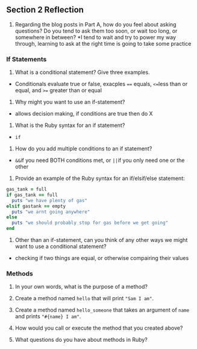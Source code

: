 ## Section 2 Reflection

1. Regarding the blog posts in Part A, how do you feel about asking questions? Do you tend to ask them too soon, or wait too long, or somewhere in between?
*I tend to wait and try to power my way through, learning to ask at the right time is going to take some practice
### If Statements

1. What is a conditional statement? Give three examples.
* Conditionals evaluate true or false, exacples `==` equals, `<=`less than or equal, and `>=` greater than or equal

1. Why might you want to use an if-statement?
* allows decision making, if conditions are true then do X
1. What is the Ruby syntax for an if statement?
* `if`
1. How do you add multiple conditions to an if statement?
* `&&`if you need BOTH conditions met, or `||`if you only need one or the other
1. Provide an example of the Ruby syntax for an if/elsif/else statement:
``` ruby
gas_tank = full
if gas_tank == full
  puts "we have plenty of gas"
elsif gastank == empty
  puts "we arnt going anywhere"
else
  puts "we should probably stop for gas before we get going"
end
```

1. Other than an if-statement, can you think of any other ways we might want to use a conditional statement?
* checking if two things are equal, or otherwise compairing their values
### Methods

1. In your own words, what is the purpose of a method?

1. Create a method named `hello` that will print `"Sam I am"`.

1. Create a method named `hello_someone` that takes an argument of `name` and prints `"#{name} I am"`.

1. How would you call or execute the method that you created above?

1. What questions do you have about methods in Ruby?
